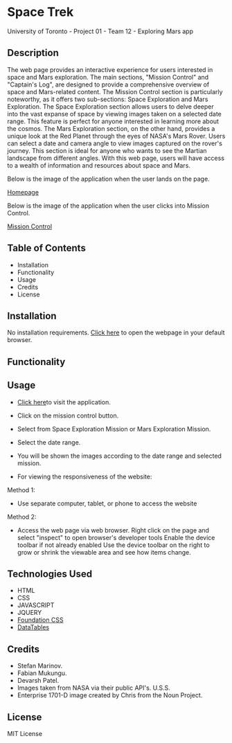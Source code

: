 # Space Trek
University of Toronto - Project 01 - Team 12 - Exploring Mars app

## Description

The web page provides an interactive experience for users interested in space and Mars exploration. The main sections, "Mission Control" and "Captain's Log", are designed to provide a comprehensive overview of space and Mars-related content. The Mission Control section is particularly noteworthy, as it offers two sub-sections: Space Exploration and Mars Exploration. The Space Exploration section allows users to delve deeper into the vast expanse of space by viewing images taken on a selected date range. This feature is perfect for anyone interested in learning more about the cosmos. The Mars Exploration section, on the other hand, provides a unique look at the Red Planet through the eyes of NASA's Mars Rover. Users can select a date and camera angle to view images captured on the rover's journey. This section is ideal for anyone who wants to see the Martian landscape from different angles. With this web page, users will have access to a wealth of information and resources about space and Mars.

Below is the image of the application when the user lands on the page.

[Homepage](./assets/images/Homepage.png)

Below is the image of the application when the user clicks into Mission Control.

[Mission Control](./assets/images/Misision%20Control.png)


## Table of Contents
- Installation
- Functionality
- Usage
- Credits
- License

## Installation

No installation requirements. [Click here](https://scorpionfiko.github.io/UTOR-PROJ01-TEAM12-Exploring-Mars/) to open the webpage in your default browser.


## Functionality



## Usage

- [Click here](https://scorpionfiko.github.io/UTOR-PROJ01-TEAM12-Exploring-Mars/)to visit the application. 
- Click on the mission control button.
- Select from Space Exploration Mission or Mars Exploration Mission.
- Select the date range.
- You will be shown the images according to the date range and selected mission.

- For viewing the responsiveness of the website:

Method 1:

  - Use separate computer, tablet, or phone to access the website

Method 2:

  - Access the web page via web browser.
Right click on the page and select "inspect" to open browser's developer tools
Enable the device toolbar if not already enabled
Use the device toolbar on the right to grow or shrink the viewable area and see how items change.


## Technologies Used

- HTML
- CSS
- JAVASCRIPT
- JQUERY
- [Foundation CSS](https://get.foundation/index.html)
- [DataTables](https://datatables.net/)


## Credits

- Stefan Marinov.
- Fabian Mukungu.
- Devarsh Patel.
- Images taken from NASA via their public API's. U.S.S.
- Enterprise 1701-D image created by Chris from the Noun Project.


## License

MIT License